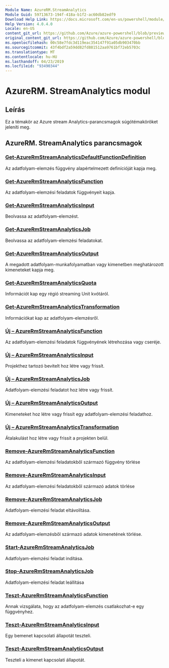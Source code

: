 ```yaml
---
Module Name: AzureRM.StreamAnalytics
Module Guid: 59713673-194f-418a-b1f2-ac60db82edf9
Download Help Link: https://docs.microsoft.com/en-us/powershell/module/azurerm.streamanalytics
Help Version: 4.0.4.0
Locale: en-US
content_git_url: https://github.com/Azure/azure-powershell/blob/preview/src/ResourceManager/StreamAnalytics/Commands.StreamAnalytics/help/AzureRM.StreamAnalytics.md
original_content_git_url: https://github.com/Azure/azure-powershell/blob/preview/src/ResourceManager/StreamAnalytics/Commands.StreamAnalytics/help/AzureRM.StreamAnalytics.md
ms.openlocfilehash: 00c58e7fdc3d119eac354147f91a05db903470bb
ms.sourcegitcommit: 43f4bdf2a59dd82fd881512aa9761bf72eb5703c
ms.translationtype: MT
ms.contentlocale: hu-HU
ms.lasthandoff: 04/23/2019
ms.locfileid: "93490344"
---
```

# AzureRM. StreamAnalytics modul
## Leírás
Ez a témakör az Azure stream Analytics-parancsmagok súgótémaköröket jeleníti meg.

## AzureRM. StreamAnalytics parancsmagok
### [Get-AzureRmStreamAnalyticsDefaultFunctionDefinition](Get-AzureRmStreamAnalyticsDefaultFunctionDefinition.md)
Az adatfolyam-elemzés függvény alapértelmezett definícióját kapja meg.

### [Get-AzureRmStreamAnalyticsFunction](Get-AzureRmStreamAnalyticsFunction.md)
Az adatfolyam-elemzési feladatok függvényeit kapja.

### [Get-AzureRmStreamAnalyticsInput](Get-AzureRmStreamAnalyticsInput.md)
Beolvassa az adatfolyam-elemzést.

### [Get-AzureRmStreamAnalyticsJob](Get-AzureRmStreamAnalyticsJob.md)
Beolvassa az adatfolyam-elemzési feladatokat.

### [Get-AzureRmStreamAnalyticsOutput](Get-AzureRmStreamAnalyticsOutput.md)
A megadott adatfolyam-munkafolyamatban vagy kimenetben meghatározott kimeneteket kapja meg.

### [Get-AzureRmStreamAnalyticsQuota](Get-AzureRmStreamAnalyticsQuota.md)
Információt kap egy régió streaming Unit kvótáról.

### [Get-AzureRmStreamAnalyticsTransformation](Get-AzureRmStreamAnalyticsTransformation.md)
Információkat kap az adatfolyam-elemzésről.

### [Új – AzureRmStreamAnalyticsFunction](New-AzureRmStreamAnalyticsFunction.md)
Az adatfolyam-elemzési feladatok függvényének létrehozása vagy cseréje.

### [Új – AzureRmStreamAnalyticsInput](New-AzureRmStreamAnalyticsInput.md)
Projekthez tartozó bevitelt hoz létre vagy frissít.

### [Új – AzureRmStreamAnalyticsJob](New-AzureRmStreamAnalyticsJob.md)
Adatfolyam-elemzési feladatot hoz létre vagy frissít.

### [Új – AzureRmStreamAnalyticsOutput](New-AzureRmStreamAnalyticsOutput.md)
Kimeneteket hoz létre vagy frissít egy adatfolyam-elemzési feladathoz.

### [Új – AzureRmStreamAnalyticsTransformation](New-AzureRmStreamAnalyticsTransformation.md)
Átalakulást hoz létre vagy frissít a projekten belül.

### [Remove-AzureRmStreamAnalyticsFunction](Remove-AzureRmStreamAnalyticsFunction.md)
Az adatfolyam-elemzési feladatokből származó függvény törlése

### [Remove-AzureRmStreamAnalyticsInput](Remove-AzureRmStreamAnalyticsInput.md)
Az adatfolyam-elemzési feladatokből származó adatok törlése

### [Remove-AzureRmStreamAnalyticsJob](Remove-AzureRmStreamAnalyticsJob.md)
Adatfolyam-elemzési feladat eltávolítása.

### [Remove-AzureRmStreamAnalyticsOutput](Remove-AzureRmStreamAnalyticsOutput.md)
Az adatfolyam-elemzésből származó adatok kimenetének törlése.

### [Start-AzureRmStreamAnalyticsJob](Start-AzureRmStreamAnalyticsJob.md)
Adatfolyam-elemzési feladat indítása.

### [Stop-AzureRmStreamAnalyticsJob](Stop-AzureRmStreamAnalyticsJob.md)
Adatfolyam-elemzési feladat leállítása

### [Teszt-AzureRmStreamAnalyticsFunction](Test-AzureRmStreamAnalyticsFunction.md)
Annak vizsgálata, hogy az adatfolyam-elemzés csatlakozhat-e egy függvényhez.

### [Teszt-AzureRmStreamAnalyticsInput](Test-AzureRmStreamAnalyticsInput.md)
Egy bemenet kapcsolati állapotát teszteli.

### [Teszt-AzureRmStreamAnalyticsOutput](Test-AzureRmStreamAnalyticsOutput.md)
Teszteli a kimenet kapcsolati állapotát.

